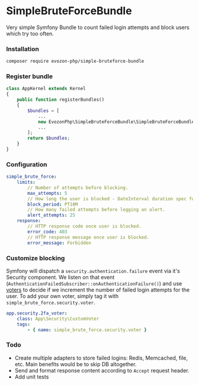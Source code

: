 # SimpleBruteForceBundle

Very simple Symfony Bundle to count failed login attempts and block users which try too often.

### Installation

``` bash
composer require evozon-php/simple-bruteforce-bundle
```

### Register bundle

``` php
class AppKernel extends Kernel
{
    public function registerBundles()
    {
        $bundles = [
            ...
            new EvozonPhp\SimpleBruteForceBundle\SimpleBruteForceBundle(),
            ...
        ];
        return $bundles;
    }
}
```

### Configuration

``` yaml
simple_brute_force:
    limits:
        // Number of attempts before blocking.
        max_attempts: 5
        // How long the user is blocked - DateInterval duration spec format (ISO 8601)
        block_period: PT10M
        // How many failed attempts before logging an alert.
        alert_attempts: 25
    response:
        // HTTP response code once user is blocked.
        error_code: 403
        // HTTP response message once user is blocked.
        error_message: Forbidden
```

### Customize blocking

Symfony will dispatch a `security.authentication.failure` event via it's Security component. We listen on that event (`AuthenticationFailedSubscriber::onAuthenticationFailure()`) and use [voters](https://symfony.com/doc/current/security/voters.html) to decide if we increment the number of failed login attempts for the user.
To add your own voter, simply tag it with `simple_brute_force.security.voter`.

``` yaml
app.security.2fa_voter:
    class: App\Security\CustomVoter
    tags:
        - { name: simple_brute_force.security.voter }
```

### Todo

* Create multiple adapters to store failed logins: Redis, Memcached, file, etc. Main benefits would be to skip DB altogether.
* Send and format response content according to `Accept` request header.
* Add unit tests
